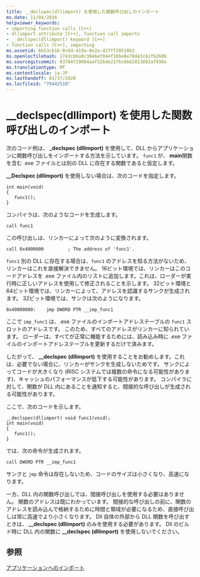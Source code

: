 ```yaml
---
title: __declspec(dllimport) を使用した関数呼び出しのインポート
ms.date: 11/04/2016
helpviewer_keywords:
- importing function calls [C++]
- dllimport attribute [C++], function call imports
- __declspec(dllimport) keyword [C++]
- function calls [C++], importing
ms.assetid: 6b53c616-0c6d-419a-8e2a-d2fff20510b3
ms.openlocfilehash: 1743cbba8c3046ef844f16be8e78d43c61f62606
ms.sourcegitcommit: 63784729604aaf526de21f6c6b62813882af930a
ms.translationtype: MT
ms.contentlocale: ja-JP
ms.lasthandoff: 03/17/2020
ms.locfileid: "79442510"
---
```

# <a name="importing-function-calls-using-__declspecdllimport"></a>__declspec(dllimport) を使用した関数呼び出しのインポート

次のコード例は、 **_declspec (dllimport)** を使用して、DLL からアプリケーションに関数呼び出しをインポートする方法を示しています。 `func1` が、 **main**関数を含む .exe ファイルとは別の DLL に存在する関数であると仮定します。

**__Declspec (dllimport)** を使用しない場合は、次のコードを指定します。

```
int main(void)
{
   func1();
}
```

コンパイラは、次のようなコードを生成します。

```
call func1
```

この呼び出しは、リンカーによって次のように変換されます。

```
call 0x4000000         ; The address of 'func1'.
```

`func1` 別の DLL に存在する場合は、`func1` のアドレスを知る方法がないため、リンカーはこれを直接解決できません。 16ビット環境では、リンカーはこのコードアドレスを .exe ファイル内のリストに追加します。これは、ローダーが実行時に正しいアドレスを使用して修正されることを示します。 32ビット環境と64ビット環境では、リンカーによって、アドレスを認識するサンクが生成されます。 32ビット環境では、サンクは次のようになります。

```
0x40000000:    jmp DWORD PTR __imp_func1
```

ここで `imp_func1` は、.exe ファイルのインポートアドレステーブルの `func1` スロットのアドレスです。 このため、すべてのアドレスがリンカーに知られています。 ローダーは、すべてが正常に機能するためには、読み込み時に .exe ファイルのインポートアドレステーブルを更新するだけで済みます。

したがって、 **__declspec (dllimport)** を使用することをお勧めします。これは、必要でない場合に、リンカーがサンクを生成しないためです。 サンクによってコードが大きくなり (RISC システムでは複数の命令になる可能性があります)、キャッシュのパフォーマンスが低下する可能性があります。 コンパイラに対して、関数が DLL 内にあることを通知すると、間接的な呼び出しが生成される可能性があります。

ここで、次のコードを示します。

```
__declspec(dllimport) void func1(void);
int main(void)
{
   func1();
}
```

では、次の命令が生成されます。

```
call DWORD PTR __imp_func1
```

サンクと `jmp` 命令は存在しないため、コードのサイズは小さくなり、高速になります。

一方、DLL 内の関数呼び出しでは、間接呼び出しを使用する必要はありません。 関数のアドレスは既にわかっています。 間接的な呼び出しの前に、関数のアドレスを読み込んで格納するために時間と領域が必要になるため、直接呼び出しは常に高速でより小さくなります。 Dll 自体の外部から DLL 関数を呼び出すときは、 **__declspec (dllimport)** のみを使用する必要があります。 Dll のビルド時に DLL 内の関数に **__declspec (dllimport)** を使用しないでください。

## <a name="see-also"></a>参照

[アプリケーションへのインポート](importing-into-an-application.md)
